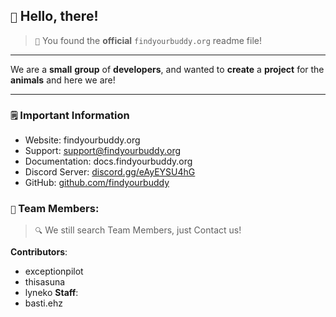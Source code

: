 ## `👋` Hello, there!
>  `🎉` You found the **official** `findyourbuddy.org` readme file!

---

We are a **small** **group** of **developers**, and wanted to **create** a **project** for the **animals** and here we are!

---

### `🗒️` Important Information
* Website: findyourbuddy.org
* Support: support@findyourbuddy.org
* Documentation: docs.findyourbuddy.org
* Discord Server: [discord.gg/eAyEYSU4hG](https://discord.gg/eAyEYSU4hG)
* GitHub: [github.com/findyourbuddy](https://github.com/findyourbuddy)


### `👤` Team Members:
> `🔍` We still search Team Members, just Contact us!

**Contributors**:
 - exceptionpilot
 - thisasuna
 - lyneko
**Staff**:
 - basti.ehz


<!--

**Here are some ideas to get you started:**

🙋‍♀️ A short introduction - what is your organization all about?
🌈 Contribution guidelines - how can the community get involved?
👩‍💻 Useful resources - where can the community find your docs? Is there anything else the community should know?
🍿 Fun facts - what does your team eat for breakfast?
🧙 Remember, you can do mighty things with the power of [Markdown](https://docs.github.com/github/writing-on-github/getting-started-with-writing-and-formatting-on-github/basic-writing-and-formatting-syntax)
-->
